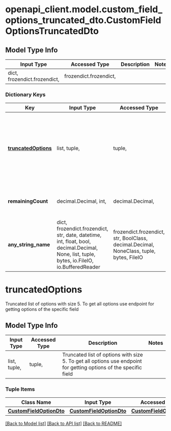 # openapi_client.model.custom_field_options_truncated_dto.CustomFieldOptionsTruncatedDto

## Model Type Info
Input Type | Accessed Type | Description | Notes
------------ | ------------- | ------------- | -------------
dict, frozendict.frozendict,  | frozendict.frozendict,  |  | 

### Dictionary Keys
Key | Input Type | Accessed Type | Description | Notes
------------ | ------------- | ------------- | ------------- | -------------
**[truncatedOptions](#truncatedOptions)** | list, tuple,  | tuple,  | Truncated list of options with size 5.     To get all options use endpoint for getting options of the specific field | [optional] 
**remainingCount** | decimal.Decimal, int,  | decimal.Decimal,  |  | [optional] value must be a 32 bit integer
**any_string_name** | dict, frozendict.frozendict, str, date, datetime, int, float, bool, decimal.Decimal, None, list, tuple, bytes, io.FileIO, io.BufferedReader | frozendict.frozendict, str, BoolClass, decimal.Decimal, NoneClass, tuple, bytes, FileIO | any string name can be used but the value must be the correct type | [optional]

# truncatedOptions

Truncated list of options with size 5.     To get all options use endpoint for getting options of the specific field

## Model Type Info
Input Type | Accessed Type | Description | Notes
------------ | ------------- | ------------- | -------------
list, tuple,  | tuple,  | Truncated list of options with size 5.     To get all options use endpoint for getting options of the specific field | 

### Tuple Items
Class Name | Input Type | Accessed Type | Description | Notes
------------- | ------------- | ------------- | ------------- | -------------
[**CustomFieldOptionDto**](CustomFieldOptionDto.md) | [**CustomFieldOptionDto**](CustomFieldOptionDto.md) | [**CustomFieldOptionDto**](CustomFieldOptionDto.md) |  | 

[[Back to Model list]](../../README.md#documentation-for-models) [[Back to API list]](../../README.md#documentation-for-api-endpoints) [[Back to README]](../../README.md)

